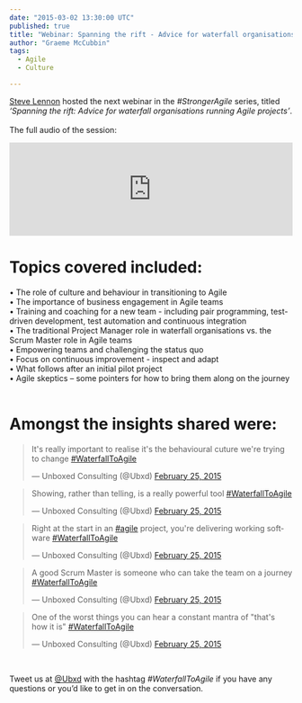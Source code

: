 ```yaml
---
date: "2015-03-02 13:30:00 UTC"
published: true
title: "Webinar: Spanning the rift - Advice for waterfall organisations running Agile projects"
author: "Graeme McCubbin"
tags:
  - Agile
  - Culture

---
```


[Steve Lennon](/people#steve-lennon) hosted the next webinar in the <i>#StrongerAgile</i> series, titled <i>‘Spanning the rift: Advice for waterfall organisations running Agile projects’</i>.<br/>
<br/>
The full audio of the session:<br/>

<iframe width="100%" height="166" scrolling="no" frameborder="no" src="https://w.soundcloud.com/player/?url=https%3A//api.soundcloud.com/tracks/192989378&amp;color=ff5500&amp;auto_play=false&amp;hide_related=false&amp;show_comments=true&amp;show_user=true&amp;show_reposts=false"></iframe>
<br/>

<h1>Topics covered included:</h1>
• The role of culture and behaviour in transitioning to Agile<br/>
• The importance of business engagement in Agile teams<br/>
• Training and coaching for a new team - including pair programming, test-driven development, test automation and continuous integration<br/>
• The traditional Project Manager role in waterfall organisations vs. the Scrum Master role in Agile teams<br/>
• Empowering teams and challenging the status quo<br/>
• Focus on continuous improvement - inspect and adapt<br/>
• What follows after an initial pilot project<br/>
• Agile skeptics – some pointers for how to bring them along on the journey<br/>
<br/>

<h1>Amongst the insights shared were:</h1>

<blockquote class="twitter-tweet" lang="en"><p>It&#39;s really important to realise it&#39;s the behavioural cuture we&#39;re trying to change <a href="https://twitter.com/hashtag/WaterfallToAgile?src=hash">#WaterfallToAgile</a></p>&mdash; Unboxed Consulting (@Ubxd) <a href="https://twitter.com/Ubxd/status/570616097214504960">February 25, 2015</a></blockquote> <script async src="//platform.twitter.com/widgets.js" charset="utf-8"></script>

<blockquote class="twitter-tweet" lang="en"><p>Showing, rather than telling, is a really powerful tool <a href="https://twitter.com/hashtag/WaterfallToAgile?src=hash">#WaterfallToAgile</a></p>&mdash; Unboxed Consulting (@Ubxd) <a href="https://twitter.com/Ubxd/status/570620560981557249">February 25, 2015</a></blockquote> <script async src="//platform.twitter.com/widgets.js" charset="utf-8"></script>

<blockquote class="twitter-tweet" lang="en"><p>Right at the start in an <a href="https://twitter.com/hashtag/agile?src=hash">#agile</a> project, you&#39;re delivering working software <a href="https://twitter.com/hashtag/WaterfallToAgile?src=hash">#WaterfallToAgile</a></p>&mdash; Unboxed Consulting (@Ubxd) <a href="https://twitter.com/Ubxd/status/570620107401142273">February 25, 2015</a></blockquote> <script async src="//platform.twitter.com/widgets.js" charset="utf-8"></script>

<blockquote class="twitter-tweet" lang="en"><p>A good Scrum Master is someone who can take the team on a journey <a href="https://twitter.com/hashtag/WaterfallToAgile?src=hash">#WaterfallToAgile</a></p>&mdash; Unboxed Consulting (@Ubxd) <a href="https://twitter.com/Ubxd/status/570618364768464897">February 25, 2015</a></blockquote> <script async src="//platform.twitter.com/widgets.js" charset="utf-8"></script>

<blockquote class="twitter-tweet" lang="en"><p>One of the worst things you can hear a constant mantra of &quot;that&#39;s how it is&quot; <a href="https://twitter.com/hashtag/WaterfallToAgile?src=hash">#WaterfallToAgile</a></p>&mdash; Unboxed Consulting (@Ubxd) <a href="https://twitter.com/Ubxd/status/570617608413818880">February 25, 2015</a></blockquote> <script async src="//platform.twitter.com/widgets.js" charset="utf-8"></script>
<br/>

Tweet us at [@Ubxd](https://twitter.com/Ubxd) with the hashtag <i>#WaterfallToAgile</i> if you have any questions or you’d like to get in on the conversation.
